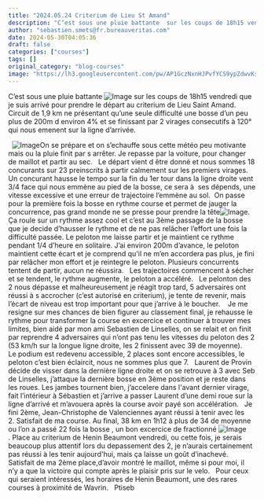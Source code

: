 ```yaml
---
title: "2024.05.24 Criterium de Lieu St Amand"
description: "C’est sous une pluie battante  sur les coups de 18h15 vendredi que je suis arrivé pour prendre le départ au criterium de Lieu Saint Amand. Circuit de 1,9 km ne présentant qu’une seule difficulté une bosse d’un peu plus de 200m d environ 4% et se finissant par 2 virages consecutifs à 120° qui nous emenent sur la ligne d’arrivée."
author: "sebastien.smets@fr.bureauveritas.com"
date: 2024-05-30T04:05:36
draft: false
categories: ["courses"]
tags: []
original_category: "blog-courses"
image: "https://lh3.googleusercontent.com/pw/AP1GczNxnHJPvfYCS9ypZdwvKs9H_rj34r35SQmt9t632Cfsor21wGDnVbJJRutFnM6iFEwToHpIqfk9uYIZVamr7z5GrYbBfOeVen6cEy4JkHNN12MTg-4SjFficfUuLIZtuPJnsQA3DM4FKswoxyk7C8x7RA=w754-h1005-s-no-gm?authuser=0"
---
```


C’est sous une pluie battante&nbsp;![Image](https://fonts.gstatic.com/s/e/notoemoji/15.0/1f62c/72.png)&nbsp;sur les coups de 18h15 vendredi que je suis arrivé pour prendre le départ au criterium de Lieu Saint Amand. Circuit de 1,9 km ne présentant qu’une seule difficulté une bosse d’un peu plus de 200m d environ 4% et se finissant par 2 virages consecutifs à 120° qui nous emenent sur la ligne d’arrivée.

<!--more-->

&nbsp;
![Image](https://lh3.googleusercontent.com/pw/AP1GczNxnHJPvfYCS9ypZdwvKs9H_rj34r35SQmt9t632Cfsor21wGDnVbJJRutFnM6iFEwToHpIqfk9uYIZVamr7z5GrYbBfOeVen6cEy4JkHNN12MTg-4SjFficfUuLIZtuPJnsQA3DM4FKswoxyk7C8x7RA=w754-h1005-s-no-gm?authuser=0)On se prépare et on s’echauffe sous cette météo peu motivante mais ou la pluie finit par s arrêter.
Je repasse par la voiture, pour changer de maillot et partir au sec.
&nbsp;
Le départ vient d être donné et nous sommes 18 concurants sur 23 preinscrits à partir calmement sur les premiers virages. Un concurant hausse le tempo sur la fin du 1er tour dans la ligne droite vent 3/4 face qui nous emmène au pied de la bosse, ce sera à&nbsp; ses dépends, une vitesse excessive et une erreur de trajectoire l’emmène au sol.
&nbsp;On passe pour la première fois la bosse en rythme course et permet de jauger la concurrence, pas grand monde ne se presse pour prendre la tête![Image](https://fonts.gstatic.com/s/e/notoemoji/15.0/1f601/72.png). Ça roule sur un rythme assez cool et c’est au 3ème passage de la bosse que je decide d’hausser le rythme et de ne pas relâcher l’effort une fois la difficulté passée. Le peloton me laisse partir et je maintient ce rythme pendant 1/4 d’heure en solitaire. J’ai environ 200m d’avance, le peloton maintient cette écart et je comprend qu'il ne m’en accordera pas plus, je fini par relâcher mon effort et je reintegre le peloton. Plusieurs concurrents tentent de partir, aucun ne réussira.
&nbsp;
Les trajectoires commencent à sécher et se tendent, le rythme augmente, le peloton a accéléré.
&nbsp;
Le pelonton des 2 nous dépasse et malheureusement je réagit trop tard, 5 adversaires ont réussi à s accrocher (c’est autorisé en criterium), je tente de revenir, mais l’écart de niveau est trop important pour que j’arrive à le boucher.&nbsp;
&nbsp;
Je me resigne sur mes chances de bien figurer au classement final, je rehausse le rythme pour transformer la course en excercice et continuer à trouver mes limites, bien aidé par mon ami Sebastien de Linselles, on se relait et on finit par reprendre 4 adversaires qui n’ont pas tenu les vitesses du peloton des 2 (53 km/h sur la longue ligne droite, les 2 finissent avec 39 de moyenne).
&nbsp;
Le podium est redevenu accessible, 2 places sont encore accessibles, le peloton c’est bien éclaircit, nous ne sommes plus que 7.
&nbsp;
Laurent de Provin décide de visser dans la dernière ligne droite et on se retrouve à 3 avec Seb de Linselles, j’attaque la dernière bosse en 3ème position et je reste dans les roues. Les jambes tournent bien, j’accelere dans l'avant dernier virage, fait l’intérieur à Sébastien et j’arrive a passer Laurent d’une demi roue sur la ligne d’arrivé et m’avouera après la course avoir payé son accélération.
&nbsp;
Je fini 2ème, Jean-Christophe de Valenciennes ayant réussi à tenir avec les 2.&nbsp;Satisfait de ma course. Au final, 38 km en 1h12 à plus de 34 de moyenne ou l’on a passé 22 fois la bosse , un bon excercice de fractionné&nbsp;![Image](https://fonts.gstatic.com/s/e/notoemoji/15.0/1f606/72.png).&nbsp;Place au criterium de Henin Beaumont vendredi, ou cette fois, je serais beaucoup plus attentif lors du depassement des 2, je n’aurais certainement pas réussi à les tenir aujourd'hui, mais ça laisse un goût d’inachevé.&nbsp;
&nbsp;
Satisfait de ma 2ème place,d’avoir montré le maillot, même si pour moi, il n’y a que la victoire qui compte après le plaisir pris sur le velo.
&nbsp;
Pour ceux qui seraient intéressés, les horaires de Henin Beaumont, une des rares courses à proximité de Wavrin.
&nbsp;
Ptiseb